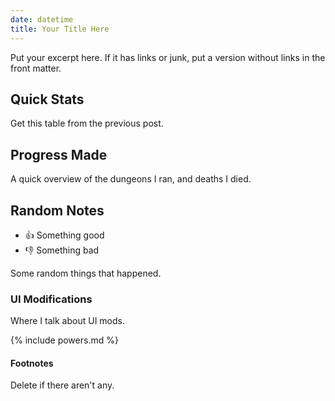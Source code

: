 ```yaml
---
date: datetime
title: Your Title Here
---
```

Put your excerpt here. If it has links or junk, put a version without links in the front matter.

## Quick Stats

Get this table from the previous post.

## Progress Made

A quick overview of the dungeons I ran, and deaths I died.

## Random Notes

* &#x1f44d; Something good
* &#x1f44e; Something bad

Some random things that happened.

### UI Modifications

Where I talk about UI mods.

{% include powers.md %}

#### Footnotes

Delete if there aren't any.
